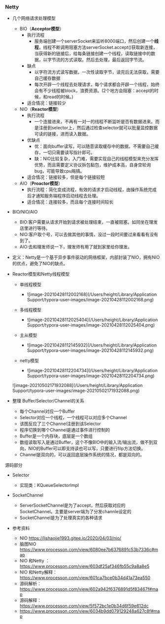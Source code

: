 ### Netty

- 几个网络请求处理模型

  - BIO（**Acceptor模型**）
    - 执行流程
      - 服务端创建一个serverSocket来监听8000端口，然后创建一个**线程**，线程不断调用阻塞方法serverSocket.accept()获取新连接，当获得新的链接后，给每条链接创建一个线程，读取链接中的数据，以字节流的方式读取。然后去处理，最后返回字节流。
    - 缺点
      - 以字符流方式读写数据，一次性读取字节，读完后无法获取，需要自己缓存数据
      - 每次开辟一个线程去处理请求，每个请求都会开辟一个线程，始终会有不少线程被block，浪费资源。(2个地方会阻塞：accept的时候，和read的时候。)
    - 适合情况：链接较少
  - NIO（**Reactor模型**）
    - 执行流程
      - 一个连接进来，不再有一对一的线程不断监听是否有数据进来。而是注册到selector上，然后通过检查selector就可以批量监控数据可读的链接，进而读入数据。
    - 优缺点
      - 优：面向buffer读写，可以随意读取缓存中的数据，不需要自己缓存，一切只需要读写指针即可。
      - 缺：NIO比较复杂，入门难，需要实现自己的线程模型来充分发挥优势，而且需要定义协议拆包黏包，维护成本高，自身空轮询bug，可能导致cpu飚搞。
    - 适合情况：链接较多，但是每个链接较短
  - AIO（**Proactor模型**）
    - 执行流程：简化变成流程，有效的请求才启动线程，由操作系统完成后才通知服务端程序启动线程去处理。
    - 适合情况：连接较多，而且每个连接时间较长

- BIO/NIO/AIO

  - BIO:客户需要从请求开始到请求被处理结束，一直被阻塞。如同坐在理发店里进行等待。
  - NIO:客户取个号，可以去做其他的事情，没过一段时间要过来看看有没有到了。
  - AIO:去和理发师说一下，理发师有用了就到家里给你理发。

  

- 定义：Netty是一个基于异步事件驱动的网络框架，内部封装了NIO，拥有NIO的优点，避免了NIO的缺点。



- Reactor模型和Netty线程模型

  - 单线程模型

    - ![image-20210428112002168](/Users/height/Library/Application Support/typora-user-images/image-20210428112002168.png)

  - 多线程模型

    - ![image-20210428112025404](/Users/height/Library/Application Support/typora-user-images/image-20210428112025404.png)

  - 主从模型

    - ![image-20210428112145932](/Users/height/Library/Application Support/typora-user-images/image-20210428112145932.png)

  - netty模型

    - ![image-20210428112204734](/Users/height/Library/Application Support/typora-user-images/image-20210428112204734.png)

    

  
  
  
  ![image-20210502171932088](/Users/height/Library/Application Support/typora-user-images/image-20210502171932088.png)
  
- 整理 Buffer/Selector/Channel的关系

  - 每个Channel对应一个Buffer
  - Selector对应一个线程，一个线程可以对应多个Channel
  - 该图反应了三个Channel注册到该Selector
  - 程序切换到哪个Channel是通过事件进行控制的
  - Buffer是一个内存块，底层是一个数组
  - 数组读取写入是通过Buffer，这个不像BIO中的输入流/输出流，做不到双向，NIO的Buffer可以即支持读也可以写，只要进行filp方法切换。
  - Channel是双向的，可以返回底层操作系统的情况，都是双向的。



源码部分

- Selector
  - 实现类：KQueueSelectorImpl
- SocketChannel
  - ServerSocketChannel是为了accept，然后获取对应的SocketChannel。主要是server端为了分发channle设定的
  - SocketChannel是为了处理真实的各种请求









- 参考资料
  - NIO https://lishaojie1993.gitee.io/2020/04/03/nio/
  - 脑图NIO https://www.processon.com/view/6080ee7b6376891c53b7336c#map
  - NIO 和Netty ：https://www.processon.com/view/603df25af346fb55c9a8a8e5
  - NIO 和Netty解释：https://www.processon.com/view/601ca7bce0b34d41a73ea550
  - 源码解析：https://www.processon.com/view/602a942f6376891d5f83467f#map
  - 源码解释：https://www.processon.com/view/5f572bc1e0b34d6f59e612dc
  - https://www.processon.com/view/6034b9dd079129248a627c8f#map